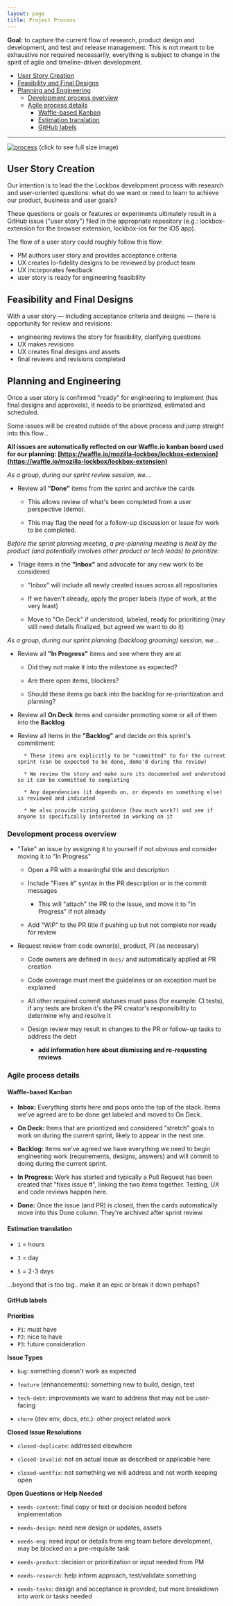 ```yaml
---
layout: page
title: Project Process
---
```


**Goal:** to capture the current flow of research, product design and development, and test and release management. This is not meant to be exhaustive nor required necessarily, everything is subject to change in the spirit of agile and timeline-driven development.

<!-- TOC depthFrom:2 depthTo:4 withLinks:1 updateOnSave:1 orderedList:0 -->

- [User Story Creation](#user-story-creation)
- [Feasibility and Final Designs](#feasibility-and-final-designs)
- [Planning and Engineering](#planning-and-engineering)
	- [Development process overview](#development-process-overview)
	- [Agile process details](#agile-process-details)
		- [Waffle-based Kanban](#waffle-based-kanban)
		- [Estimation translation](#estimation-translation)
		- [GitHub labels](#github-labels)

<!-- /TOC -->

---

[![process](https://user-images.githubusercontent.com/49511/39437595-8d319a94-4c5e-11e8-9b63-bd511a3d6e70.png)](https://user-images.githubusercontent.com/49511/39437595-8d319a94-4c5e-11e8-9b63-bd511a3d6e70.png)
(click to see full size image)

## User Story Creation

Our intention is to lead the the Lockbox development process with research and user-oriented questions: what do we want or need to learn to achieve our product, business and user goals?

These questions or goals or features or experiments ultimately result in a GitHub issue ("user story") filed in the appropriate repository (e.g.: lockbox-extension for the browser extension, lockbox-ios for the iOS app).

The flow of a user story could roughly follow this flow:

- PM authors user story and provides acceptance criteria
- UX creates lo-fidelity designs to be reviewed by product team
- UX incorporates feedback
- user story is ready for engineering feasibility

## Feasibility and Final Designs

With a user story — including acceptance criteria and designs — there is opportunity for review and revisions:

- engineering reviews the story for feasibility, clarifying questions
- UX makes revisions
- UX creates final designs and assets
- final reviews and revisions completed

## Planning and Engineering

Once a user story is confirmed "ready" for engineering to implement (has final designs and approvals), it needs to be prioritized, estimated and scheduled. 

Some issues will be created outside of the above process and jump straight into this flow...

**All issues are automatically reflected on our Waffle.io kanban board used for our planning: [https://waffle.io/mozilla-lockbox/lockbox-extension](https://waffle.io/mozilla-lockbox/lockbox-extension)**

*As a group, during our sprint review session, we...*

* Review all **"Done"** items from the sprint and archive the cards

    * This allows review of what's been completed from a user perspective (demo).
    
    * This may flag the need for a follow-up discussion or issue for work to be completed.

*Before the sprint planning meeting, a pre-planning meeting is held by the product (and potentially involves other product or tech leads) to prioritize:*

* Triage items in the **"Inbox"** and advocate for any new work to be considered

    * "Inbox" will include all newly created issues across all repositories

    * If we haven't already, apply the proper labels (type of work, at the very least)

    * Move to "On Deck" if understood, labeled, ready for prioritizing (may still need details finalized, but agreed we want to do it)

*As a group, during our sprint planning (backloog grooming) session, we...*

* Review all **"In Progress"** items and see where they are at

    * Did they not make it into the milestone as expected?

    * Are there open items, blockers?
    
    * Should these items go back into the backlog for re-prioritization and planning?
		
* Review all **On Deck** items and consider promoting some or all of them into the **Backlog**

* Review all items in the **"Backlog"** and decide on this sprint's commitment:

		* These items are explicitly to be "committed" to for the current sprint (can be expected to be done, demo'd during the review)
		
		* We review the story and make sure its documented and understood so it can be committed to completing
		
		* Any dependencies (it depends on, or depends on something else) is reviewed and indicated
		
		* We also provide sizing guidance (how much work?) and see if anyone is specifically interested in working on it

### Development process overview

* "Take" an issue by assigning it to yourself if not obvious and consider moving it to "In Progress"

    * Open a PR with a meaningful title and description

    * Include "Fixes #" syntax in the PR description or in the commit messages

        * This will "attach" the PR to the Issue, and move it to "In Progress" if not already

    * Add "WIP" to the PR title if pushing up but not complete nor ready for review

* Request review from code owner(s), product, PI (as necessary)

    * Code owners are defined in `docs/` and automatically applied at PR creation

    * Code coverage must meet the guidelines or an exception must be explained

    * All other required commit statuses must pass (for example: CI tests), if any tests are broken it's the PR creator's responsibility to determine why and resolve it

  * Design review may result in changes to the PR or follow-up tasks to address the debt
	
	* **add information here about dismissing and re-requesting reviews**

### Agile process details

#### Waffle-based Kanban

* **Inbox:** Everything starts here and pops onto the top of the stack. Items we've agreed are to be done get labeled and moved to On Deck.

* **On Deck:** Items that are prioritized and considered "stretch" goals to work on during the current sprint, likely to appear in the next one.

* **Backlog:** Items we've agreed we have everything we need to begin engineering work (requirements, designs, answers) and will commit to doing during the current sprint.

* **In Progress:** Work has started and typically a Pull Request has been created that "fixes issue #", linking the two items together. Testing, UX and code reviews happen here.

* **Done:** Once the issue (and PR) is closed, then the cards automatically move into this Done column. They're archived after sprint review.

#### Estimation translation

* `1` = hours

* `3` = day

* `5` = 2-3 days

...beyond that is too big.. make it an epic or break it down perhaps?

#### GitHub labels

**Priorities**

- `P1`: must have
- `P2`: nice to have
- `P3`: future consideration

**Issue Types**

* `bug`: something doesn't work as expected

* `feature` (enhancements): something new to build, design, test

* `tech-debt`: improvements we want to address that may not be user-facing

* `chore` (dev env, docs, etc.): other project related work

**Closed Issue Resolutions**

* `closed-duplicate`: addressed elsewhere

* `closed-invalid`: not an actual issue as described or applicable here

* `closed-wontfix`: not something we will address and not worth keeping open

**Open Questions or Help Needed**

* `needs-content`: final copy or text or decision needed before implementation

* `needs-design`: need new design or updates, assets

* `needs-eng`: need input or details from eng team before development, may be blocked on a pre-requisite task

* `needs-product`: decision or prioritization or input needed from PM

* `needs-research`: help inform approach, test/validate something

* `needs-tasks`: design and acceptance is provided, but more breakdown into work or tasks needed
